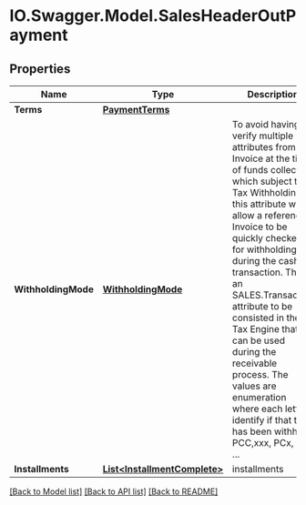 # IO.Swagger.Model.SalesHeaderOutPayment
## Properties

Name | Type | Description | Notes
------------ | ------------- | ------------- | -------------
**Terms** | [**PaymentTerms**](PaymentTerms.md) |  | [optional] 
**WithholdingMode** | [**WithholdingMode**](WithholdingMode.md) | To avoid having to verify multiple attributes from a Invoice at the time of funds collection which subject to Tax Withholding, this attribute will allow a referenced Invoice to be quickly checked for withholdings during the cash transaction. This is an SALES.Transaction attribute to be consisted in the Tax Engine that can be used during the receivable process. The values are enumeration where each letter identify if that tax has been withheld PCC,xxx, PCx, PxC ... | [optional] 
**Installments** | [**List&lt;InstallmentComplete&gt;**](InstallmentComplete.md) | installments | [optional] 

[[Back to Model list]](../README.md#documentation-for-models) [[Back to API list]](../README.md#documentation-for-api-endpoints) [[Back to README]](../README.md)

